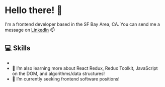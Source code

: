 # Hello there! 👋
I'm a frontend developer based in the SF Bay Area, CA.
You can send me a message on [LinkedIn](https://www.linkedin.com/in/aaronkwok1/) 📫

## 💻 Skills 
- 
- 🌱 I’m also learning more about React Redux, Redux Toolkit, JavaScript on the DOM, and algorithms/data structures!
- 🔭 I’m currently seeking frontend software positions!

<!--
**AaronoKwok/AaronoKwok** is a ✨ _special_ ✨ repository because its `README.md` (this file) appears on your GitHub profile.

Here are some ideas to get you started:

- 💻 
- 🔭 I’m currently working on ...
- 🌱 I’m currently learning ...
- 👯 I’m looking to collaborate on ...
- 🤔 I’m looking for help with ...
- 💬 Ask me about ...
- 📫 How to reach me: ...
- 😄 Pronouns: ...
- ⚡ Fun fact: ...
-->

